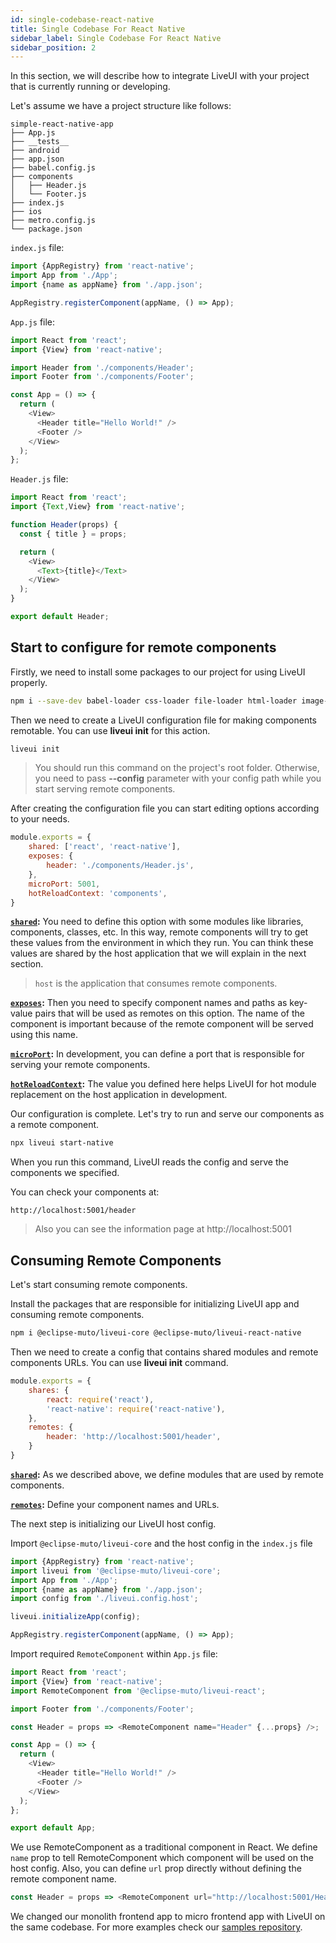 ```yaml
---
id: single-codebase-react-native
title: Single Codebase For React Native
sidebar_label: Single Codebase For React Native
sidebar_position: 2
---
```


In this section, we will describe how to integrate LiveUI with your project that is currently running or developing. 

Let's assume we have a project structure like follows:
```
simple-react-native-app
├── App.js
├── __tests__
├── android
├── app.json
├── babel.config.js
├── components
│   ├── Header.js
│   └── Footer.js
├── index.js
├── ios
├── metro.config.js
└── package.json
```

`index.js` file:
```js title="index.js"
import {AppRegistry} from 'react-native';
import App from './App';
import {name as appName} from './app.json';

AppRegistry.registerComponent(appName, () => App);
```

`App.js` file:
```js title="App.js"
import React from 'react';
import {View} from 'react-native';

import Header from './components/Header';
import Footer from './components/Footer';

const App = () => {
  return (
    <View>
      <Header title="Hello World!" />
      <Footer />
    </View>
  );
};
```

`Header.js` file:
```js title="components/Header.js"
import React from 'react';
import {Text,View} from 'react-native';

function Header(props) {
  const { title } = props;

  return (
    <View>
      <Text>{title}</Text>
    </View>
  );
}

export default Header;
```
## Start to configure for remote components 

Firstly, we need to install some packages to our project for using LiveUI properly. 

```sh
npm i --save-dev babel-loader css-loader file-loader html-loader image-webpack-loader style-loader svg-url-loader url-loader
```

Then we need to create a LiveUI configuration file for making components remotable. You can use __liveui init__ for this action.

```sh
liveui init
```

> You should run this command on the project's root folder. Otherwise, you need to pass __--config__ parameter with your config path while you start serving remote components.

After creating the configuration file you can start editing options according to your needs.

```js title="liveui.config.js"
module.exports = {
    shared: ['react', 'react-native'],
    exposes: {
        header: './components/Header.js',
    },
    microPort: 5001,
    hotReloadContext: 'components',
}
```

__[`shared`](/docs/LiveUI/explore#shared):__ You need to define this option with some modules like libraries, components, classes, etc. In this way, remote components will try to get these values from the environment in which they run. You can think these values are shared by the host application that we will explain in the next section.

> `host` is the application that consumes remote components.

__[`exposes`](/docs/LiveUI/explore#exposes):__ Then you need to specify component names and paths as key-value pairs that will be used as remotes on this  option. The name of the component is important because of the remote component will be served using this name.

__[`microPort`](/docs/LiveUI/explore#microPort):__ In development, you can define a port that is responsible for serving your remote components.

__[`hotReloadContext`](/docs/LiveUI/explore#microPort):__ The value you defined here helps LiveUI for hot module replacement on the host application in development.

Our configuration is complete. Let's try to run and serve our components as a remote component.

```sh
npx liveui start-native
```

When you run this command, LiveUI reads the config and serve the components we specified.

You can check your components at:

```
http://localhost:5001/header
```

> Also you can see the information page at http://localhost:5001

## Consuming Remote Components

Let's start consuming remote components. 

Install the packages that are responsible for initializing LiveUI app and consuming remote components. 

```sh
npm i @eclipse-muto/liveui-core @eclipse-muto/liveui-react-native
```

Then we need to create a config that contains shared modules and remote components URLs. You can use __liveui init__ command. 

```js title="liveui.config.host.js"
module.exports = {
    shares: {
        react: require('react'),
        'react-native': require('react-native'),
    },
    remotes: {
        header: 'http://localhost:5001/header',
    }
}
```
__[`shared`](/docs/LiveUI/explore#shares):__ As we described above, we define modules that are used by remote components.

__[`remotes`](/docs/LiveUI/explore#remotes):__ Define your component names and URLs. 

The next step is initializing our LiveUI host config.

Import `@eclipse-muto/liveui-core` and the host config in the `index.js` file

```js title="index.js"
import {AppRegistry} from 'react-native';
import liveui from '@eclipse-muto/liveui-core';
import App from './App';
import {name as appName} from './app.json';
import config from './liveui.config.host';

liveui.initializeApp(config);

AppRegistry.registerComponent(appName, () => App);
```

Import required `RemoteComponent` within `App.js` file:

```js title="App.js"
import React from 'react';
import {View} from 'react-native';
import RemoteComponent from '@eclipse-muto/liveui-react';

import Footer from './components/Footer';

const Header = props => <RemoteComponent name="Header" {...props} />;

const App = () => {
  return (
    <View>
      <Header title="Hello World!" />
      <Footer />
    </View>
  );
};

export default App;
```

We use RemoteComponent as a traditional component in React. We define `name` prop to tell RemoteComponent which component will be used on the host config. Also, you can define `url` prop directly without defining the remote component name.

```js
const Header = props => <RemoteComponent url="http://localhost:5001/Header" {...props} />;
```

We changed our monolith frontend app to micro frontend app with LiveUI on the same codebase. For more examples check our [samples repository](https://github.com/composiv/liveui-samples).